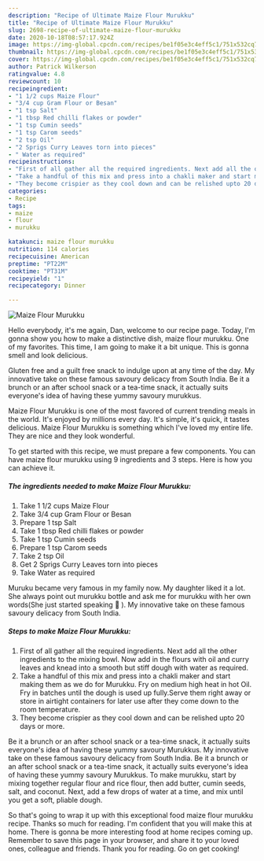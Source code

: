 ```yaml
---
description: "Recipe of Ultimate Maize Flour Murukku"
title: "Recipe of Ultimate Maize Flour Murukku"
slug: 2698-recipe-of-ultimate-maize-flour-murukku
date: 2020-10-18T08:57:17.924Z
image: https://img-global.cpcdn.com/recipes/be1f05e3c4eff5c1/751x532cq70/maize-flour-murukku-recipe-main-photo.jpg
thumbnail: https://img-global.cpcdn.com/recipes/be1f05e3c4eff5c1/751x532cq70/maize-flour-murukku-recipe-main-photo.jpg
cover: https://img-global.cpcdn.com/recipes/be1f05e3c4eff5c1/751x532cq70/maize-flour-murukku-recipe-main-photo.jpg
author: Patrick Wilkerson
ratingvalue: 4.8
reviewcount: 10
recipeingredient:
- "1 1/2 cups Maize Flour"
- "3/4 cup Gram Flour or Besan"
- "1 tsp Salt"
- "1 tbsp Red chilli flakes or powder"
- "1 tsp Cumin seeds"
- "1 tsp Carom seeds"
- "2 tsp Oil"
- "2 Sprigs Curry Leaves torn into pieces"
- " Water as required"
recipeinstructions:
- "First of all gather all the required ingredients. Next add all the other ingredients to the mixing bowl. Now add in the flours with oil and curry leaves and knead into a smooth but stiff dough with water as required."
- "Take a handful of this mix and press into a chakli maker and start making them as we do for Murukku. Fry on medium high heat in hot Oil. Fry in batches until the dough is used up fully.Serve them right away or store in airtight containers for later use after they come down to the room temperature."
- "They become crispier as they cool down and can be relished upto 20 days or more."
categories:
- Recipe
tags:
- maize
- flour
- murukku

katakunci: maize flour murukku 
nutrition: 114 calories
recipecuisine: American
preptime: "PT22M"
cooktime: "PT31M"
recipeyield: "1"
recipecategory: Dinner

---
```



![Maize Flour Murukku](https://img-global.cpcdn.com/recipes/be1f05e3c4eff5c1/751x532cq70/maize-flour-murukku-recipe-main-photo.jpg)

Hello everybody, it's me again, Dan, welcome to our recipe page. Today, I'm gonna show you how to make a distinctive dish, maize flour murukku. One of my favorites. This time, I am going to make it a bit unique. This is gonna smell and look delicious.

Gluten free and a guilt free snack to indulge upon at any time of the day. My innovative take on these famous savoury delicacy from South India. Be it a brunch or an after school snack or a tea-time snack, it actually suits everyone&#39;s idea of having these yummy savoury murukkus.

Maize Flour Murukku is one of the most favored of current trending meals in the world. It's enjoyed by millions every day. It's simple, it's quick, it tastes delicious. Maize Flour Murukku is something which I've loved my entire life. They are nice and they look wonderful.


To get started with this recipe, we must prepare a few components. You can have maize flour murukku using 9 ingredients and 3 steps. Here is how you can achieve it.

<!--inarticleads1-->

##### The ingredients needed to make Maize Flour Murukku:

1. Take 1 1/2 cups Maize Flour
1. Take 3/4 cup Gram Flour or Besan
1. Prepare 1 tsp Salt
1. Take 1 tbsp Red chilli flakes or powder
1. Take 1 tsp Cumin seeds
1. Prepare 1 tsp Carom seeds
1. Take 2 tsp Oil
1. Get 2 Sprigs Curry Leaves torn into pieces
1. Take  Water as required


Muruku became very famous in my family now. My daughter liked it a lot. She always point out murukku bottle and ask me for murukku with her own words(She just started speaking 🙂 ). My innovative take on these famous savoury delicacy from South India. 

<!--inarticleads2-->

##### Steps to make Maize Flour Murukku:

1. First of all gather all the required ingredients. Next add all the other ingredients to the mixing bowl. Now add in the flours with oil and curry leaves and knead into a smooth but stiff dough with water as required.
1. Take a handful of this mix and press into a chakli maker and start making them as we do for Murukku. Fry on medium high heat in hot Oil. Fry in batches until the dough is used up fully.Serve them right away or store in airtight containers for later use after they come down to the room temperature.
1. They become crispier as they cool down and can be relished upto 20 days or more.


Be it a brunch or an after school snack or a tea-time snack, it actually suits everyone&#39;s idea of having these yummy savoury Murukkus. My innovative take on these famous savoury delicacy from South India. Be it a brunch or an after school snack or a tea-time snack, it actually suits everyone&#39;s idea of having these yummy savoury Murukkus. To make murukku, start by mixing together regular flour and rice flour, then add butter, cumin seeds, salt, and coconut. Next, add a few drops of water at a time, and mix until you get a soft, pliable dough. 

So that's going to wrap it up with this exceptional food maize flour murukku recipe. Thanks so much for reading. I'm confident that you will make this at home. There is gonna be more interesting food at home recipes coming up. Remember to save this page in your browser, and share it to your loved ones, colleague and friends. Thank you for reading. Go on get cooking!
